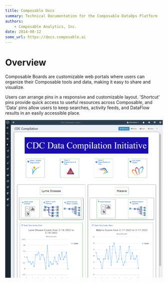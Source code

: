 ```yaml
---
title: Composable Docs
summary: Technical Documentation for the Composable DataOps Platform
authors:
    - Composable Analytics, Inc.
date: 2014-08-12
some_url: https://docs.composable.ai
---
```


# Overview

Composable Boards are customizable web portals where users can organize their Composable tools and data, making it easy to share and visualize.

Users can arrange pins in a responsive and customizable layout. 'Shortcut' pins provide quick access to useful resources across Composable, and 'Data' pins allow users to keep searches, activity feeds, and DataFlow results in an easily accessible place.


![!Sidebar Details Menu](img/CDC_Initiative_Board.png)